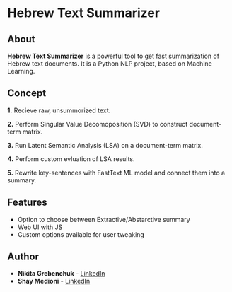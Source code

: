 # Hebrew Text Summarizer

## About
**Hebrew Text Summarizer** is a powerful tool to get fast summarization of Hebrew text documents. It is a Python NLP project, based on Machine Learning.

## Concept
**1.** Recieve raw, unsummorized text.

**2.** Perform Singular Value Decomoposition (SVD) to construct document-term matrix.

**3.** Run Latent Semantic Analysis (LSA) on a document-term matrix.

**4.** Perform custom evluation of LSA results.

**5.** Rewrite key-sentences with FastText ML model and connect them into a summary.

## Features
* Option to choose between Extractive/Abstarctive summary
* Web UI with JS
* Custom options available for user tweaking

## Author
- **Nikita Grebenchuk** - [LinkedIn](https://www.linkedin.com/in/nikita-grebenchuk/)
- **Shay Medioni** - [LinkedIn](https://www.linkedin.com/in/shai-medioni-29318922a/)


